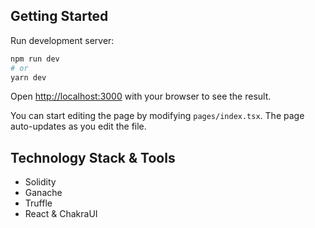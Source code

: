 
## Getting Started

Run development server:

```bash
npm run dev
# or
yarn dev
```

Open [http://localhost:3000](http://localhost:3000) with your browser to see the result.

You can start editing the page by modifying `pages/index.tsx`. The page auto-updates as you edit the file.


## Technology Stack & Tools

- Solidity 
- Ganache
- Truffle
- React & ChakraUI



